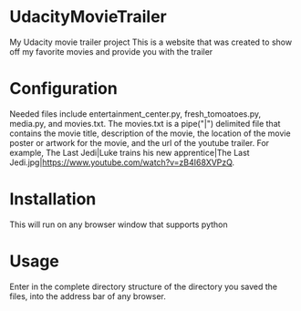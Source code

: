 # UdacityMovieTrailer
My Udacity movie trailer project
This is a website that was created to show off my favorite movies and provide you with the trailer


# Configuration
Needed files include entertainment_center.py, fresh_tomoatoes.py, media.py, and movies.txt.  The movies.txt is a pipe("|") delimited file
that contains the movie title, description of the movie, the location of the movie poster or artwork for the movie, and the url of the youtube
trailer.  For example, The Last Jedi|Luke trains his new apprentice|The Last Jedi.jpg|https://www.youtube.com/watch?v=zB4I68XVPzQ.


# Installation
This will run on any browser window that supports python


# Usage
Enter in the complete directory structure of the directory you saved the files, into the address bar of any browser.
